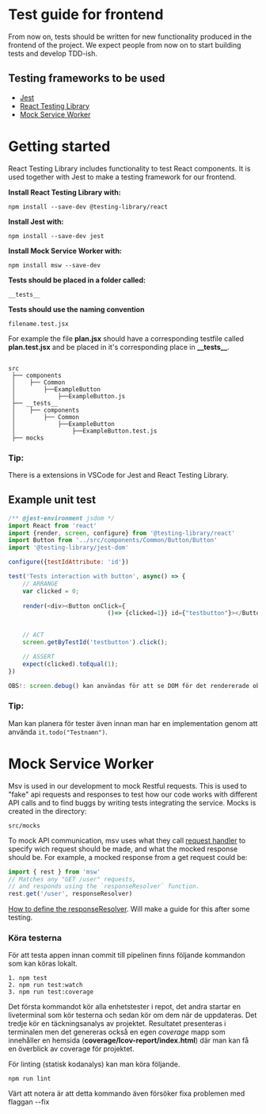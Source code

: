 # Test guide for frontend 
From now on, tests should be written for new functionality produced in the frontend of the project.
We expect people from now on to start building tests and develop TDD-ish. 

## Testing frameworks to be used
- [Jest](https://jestjs.io/docs/getting-started)
- [React Testing Library](https://testing-library.com/docs/react-testing-library/intro)
- [Mock Service Worker](https://mswjs.io/docs/)

# Getting started
React Testing Library includes functionality to test React components. It is used together with Jest to make a testing framework for our frontend.

**Install React Testing Library with:**

    npm install --save-dev @testing-library/react 

**Install Jest with:**

    npm install --save-dev jest 

**Install Mock Service Worker with:**

    npm install msw --save-dev

**Tests should be placed in a folder called:**

    __tests__ 

**Tests should use the naming convention**

    filename.test.jsx
    
For example the file **plan.jsx** should have a corresponding testfile called **plan.test.jsx** and be placed in it's corresponding place in **\_\_tests\_\_**.
```

src
 ├── components
 │    ├── Common
 │        ├──ExampleButton
 │            ├──ExampleButton.js
 ├── __tests__
 │    ├── components
 │        ├── Common
 │            ├──ExampleButton
 │                ├──ExampleButton.test.js
 ├── mocks

```

### Tip:
There is a extensions in VSCode for Jest and React Testing Library.

## Example unit test

```javascript 
/** @jest-environment jsdom */
import React from 'react'
import {render, screen, configure} from '@testing-library/react'
import Button from '../src/components/Common/Button/Button'
import '@testing-library/jest-dom'

configure({testIdAttribute: 'id'})

test('Tests interaction with button', async() => {
    // ARRANGE
    var clicked = 0;
    
    render(<div><Button onClick={
                            ()=> {clicked=1}} id={"testbutton"}></Button></div>)
    

    // ACT
    screen.getByTestId('testbutton').click();

    // ASSERT
    expect(clicked).toEqual(1);
})

OBS!: screen.debug() kan användas för att se DOM för det rendererade objektet, i terminal.

```
### Tip:
Man kan planera för tester även innan man har en implementation genom att använda `it.todo("Testnamn")`.

# Mock Service Worker
Msv is used in our development to mock Restful requests. This is used to "fake" api requests and responses to test how our code works with different API calls and to find buggs by writing tests integrating the service. 
Mocks is created in the directory:

    src/mocks
    
To mock API communication, msv uses what they call [request handler](https://mswjs.io/docs/basics/request-handler) to specify wich request should be made, and what the mocked response should be.
For example, a mocked response from a get request could be:

```javascript 
import { rest } from 'msw'
// Matches any "GET /user" requests,
// and responds using the `responseResolver` function.
rest.get('/user', responseResolver)
```
[How to define the responseResolver](https://mswjs.io/docs/getting-started/mocks/rest-api). Will make a guide for this after some testing.

### Köra testerna

För att testa appen innan commit till pipelinen finns följande kommandon
som kan köras lokalt.
```
1. npm test
2. npm run test:watch
3. npm run test:coverage
```
Det första kommandot kör alla enhetstester i repot, det andra startar en liveterminal som kör testerna och sedan kör om dem när de uppdateras. Det tredje kör en täckningsanalys av projektet. Resultatet presenteras i terminalen men det genereras också en egen *coverage* mapp som innehåller en hemsida (**coverage/lcov-report/index.html**) där man kan få en överblick av coverage för projektet. 


För linting (statisk kodanalys) kan man köra följande.
```
npm run lint
```
Värt att notera är att detta kommando även försöker fixa problemen med flaggan --fix






